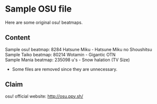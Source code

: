 # Sample OSU file
Here are some original osu! beatmaps.

Content
-
Sample osu! beatmap: 8284 Hatsune Miku - Hatsune Miku no Shoushitsu<br>
Sample Taiko beatmap: 80214 Wotamin - Gigantic OTN<br>
Sample Mania beatmap: 235098 u's - Snow halation (TV Size)<br>
* Some files are removed since they are unnecessary.

Claim
-
osu! official website: http://osu.ppy.sh/
